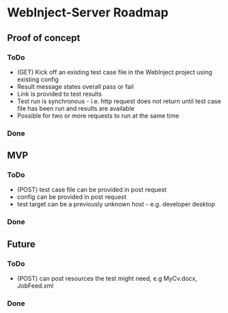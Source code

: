 # WebInject-Server Roadmap

## Proof of concept

### ToDo
* (GET) Kick off an existing test case file in the WebInject project using existing config
* Result message states overall pass or fail
* Link is provided to test results
* Test run is synchronous - i.e. http request does not return until test case file has been run and results are available
* Possible for two or more requests to run at the same time

### Done

## MVP

### ToDo
* (POST) test case file can be provided in post request
* config can be provided in post request
* test target can be a previously unknown host - e.g. developer desktop

### Done

## Future

### ToDo
* (POST) can post resources the test might need, e.g MyCv.docx, JobFeed.xml

### Done

